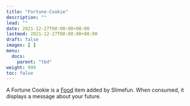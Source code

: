```yaml
---
title: "Fortune-Cookie"
description: ""
lead: ""
date: 2021-12-27T00:00:00+08:00
lastmod: 2021-12-27T00:00:00+08:00
draft: false
images: [ ]
menu:
  docs:
    parent: "tbd"
weight: 999
toc: false
---
```


A Fortune Cookie is a [Food](/docs/slimefun/food) item added by Slimefun. When consumed, it displays a message about your future.
